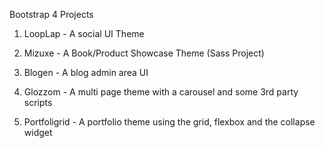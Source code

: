 Bootstrap 4 Projects

1. LoopLap - A social UI Theme

2. Mizuxe - A Book/Product Showcase Theme (Sass Project)
3. Blogen - A blog admin area UI
4. Glozzom - A multi page theme with a carousel and some 3rd party scripts

5. Portfoligrid - A portfolio theme using the grid, flexbox and the collapse widget
